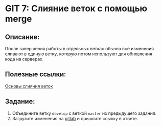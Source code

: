 # GIT 7: Слияние веток с помощью merge

## Описание:

После завершения работы в отдельных ветках обычно все изменения сливают в единую ветку, которую потом используют для обновления кода на серверах.

## Полезные ссылки:

[Основы слияния веток](/GIT6/Git_Основы_ветвления_слияния.html)

## Задание:

1. Объедините ветку `develop` с веткой `master` из предыдущего задания.
1. Загрузите изменения на [gitlab](/GIT2/TODO) и пришлите ссылку в ответе.
